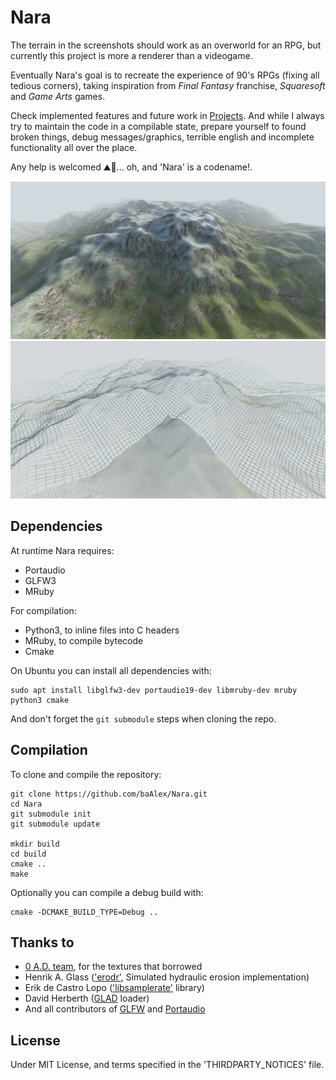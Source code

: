 Nara
====

The terrain in the screenshots should work as an overworld for an RPG, but currently this project is more a renderer than a videogame.

Eventually Nara's goal is to recreate the experience of 90's RPGs (fixing all tedious corners), taking inspiration from *Final Fantasy* franchise, *Squaresoft* and *Game Arts* games.

Check implemented features and future work in [Projects](https://github.com/baAlex/Nara/projects/). And while I always try to maintain the code in a compilable state, prepare yourself to found broken things, debug messages/graphics, terrible english and incomplete functionality all over the place.

Any help is welcomed ⛰️📐️... oh, and 'Nara' is a codename!.

![screenshot](./resources/screenshot-terrain.jpg)
![screenshot](./resources/screenshot-wire.jpg)


Dependencies
------------
At runtime Nara requires:
 - Portaudio
 - GLFW3
 - MRuby

For compilation:
 - Python3, to inline files into C headers
 - MRuby, to compile bytecode
 - Cmake

On Ubuntu you can install all dependencies with:
```
sudo apt install libglfw3-dev portaudio19-dev libmruby-dev mruby python3 cmake
```

And don't forget the `git submodule` steps when cloning the repo.


Compilation
-----------
To clone and compile the repository:
```
git clone https://github.com/baAlex/Nara.git
cd Nara
git submodule init
git submodule update

mkdir build
cd build
cmake ..
make
```

Optionally you can compile a debug build with:
```
cmake -DCMAKE_BUILD_TYPE=Debug ..
```


Thanks to
---------
- [0 A.D. team](https://play0ad.com/), for the textures that borrowed
- Henrik A. Glass (['erodr'](https://github.com/henrikglass/erodr), Simulated hydraulic erosion implementation)
- Erik de Castro Lopo (['libsamplerate'](https://github.com/erikd/libsamplerate) library)
- David Herberth ([GLAD](https://github.com/Dav1dde/glad) loader)
- And all contributors of [GLFW](https://github.com/glfw/glfw/graphs/contributors) and [Portaudio](http://portaudio.com/people.htmlm)


License
-------
Under MIT License, and terms specified in the 'THIRDPARTY_NOTICES' file.
